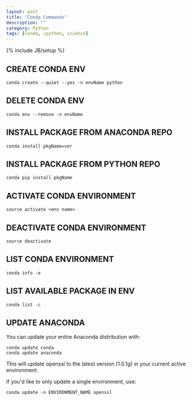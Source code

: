 ```yaml
---
layout: post
title: "Conda Commands"
description: ""
category: Python
tags: [Conda, ipython, science]
---
```

{% include JB/setup %}


CREATE CONDA ENV
--

```
conda create --quiet --yes -n envName python
```


DELETE CONDA ENV
--

```
conda env --remove -n envName
```

INSTALL PACKAGE FROM ANACONDA REPO
--

```
conda install pkgName=ver
```

INSTALL PACKAGE FROM PYTHON REPO
--
```
conda pip install pkgName
```

ACTIVATE CONDA ENVIRONMENT
--
```
source activate <env name>
```
DEACTIVATE CONDA ENVIRONMENT
-
```
source deactivate
```

LIST CONDA ENVIRONMENT
-
```
conda info -e
```

LIST AVAILABLE PACKAGE IN ENV
-

```
conda list -c
```

UPDATE ANACONDA
-


You can update your entire Anaconda distribution with:

```
conda update conda
conda update anaconda
```

This will update openssl to the latest version (1.0.1g) in your current active environment.

If you'd like to only update a single environment, use:

```
conda update -n ENVIRONMENT_NAME openssl
```

